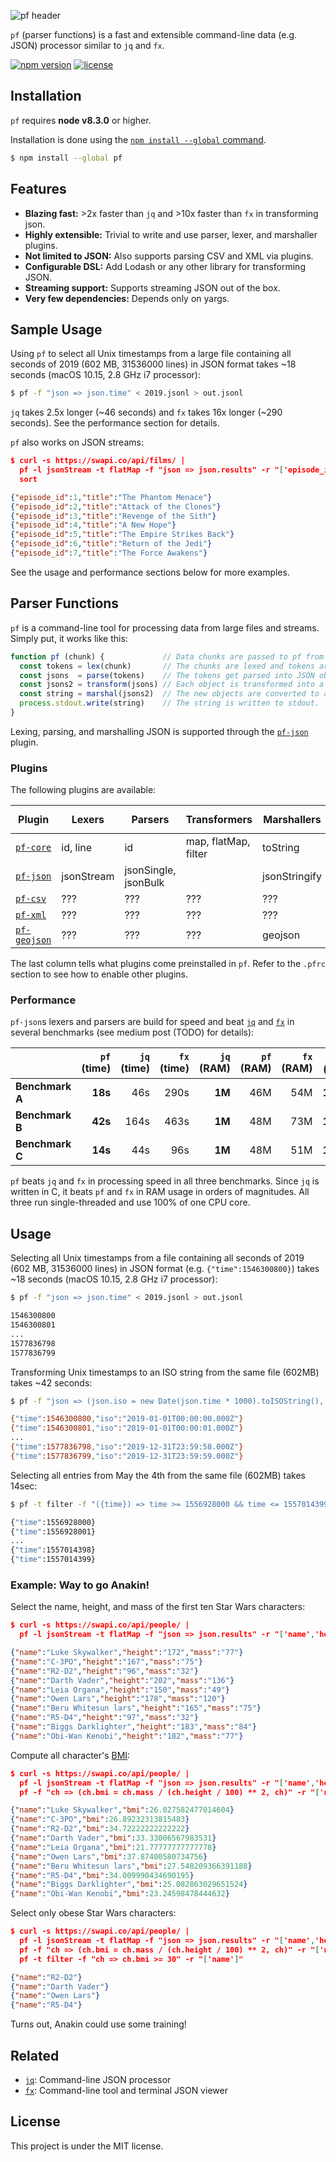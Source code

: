![pf header][header]

`pf` (parser functions) is a fast and extensible command-line data (e.g. JSON) processor similar to `jq` and `fx`.

[![npm version](https://img.shields.io/npm/v/fx.svg?color=orange)](https://www.npmjs.com/package/fx)
[![license](https://img.shields.io/badge/license-MIT-blue.svg?color=green)](https://github.com/Yord/pf/blob/master/LICENSE)

## Installation

`pf` requires **node v8.3.0** or higher.

Installation is done using the [`npm install --global` command][npm].

```bash
$ npm install --global pf
```

## Features

+   **Blazing fast:** >2x faster than `jq` and >10x faster than `fx` in transforming json.
+   **Highly extensible:** Trivial to write and use parser, lexer, and marshaller plugins.
+   **Not limited to JSON:** Also supports parsing CSV and XML via plugins.
+   **Configurable DSL:** Add Lodash or any other library for transforming JSON.
+   **Streaming support:** Supports streaming JSON out of the box.
+   **Very few dependencies:** Depends only on yargs.

## Sample Usage

Using `pf` to select all Unix timestamps from a large file containing all seconds of 2019 (602 MB, 31536000 lines) in JSON format takes ~18 seconds (macOS 10.15, 2.8 GHz i7 processor):

```bash
$ pf -f "json => json.time" < 2019.jsonl > out.jsonl
```

`jq` takes 2.5x longer (~46 seconds) and `fx` takes 16x longer (~290 seconds).
See the performance section for details.

`pf` also works on JSON streams:

```json
$ curl -s https://swapi.co/api/films/ |
  pf -l jsonStream -t flatMap -f "json => json.results" -r "['episode_id','title']" |
  sort

{"episode_id":1,"title":"The Phantom Menace"}
{"episode_id":2,"title":"Attack of the Clones"}
{"episode_id":3,"title":"Revenge of the Sith"}
{"episode_id":4,"title":"A New Hope"}
{"episode_id":5,"title":"The Empire Strikes Back"}
{"episode_id":6,"title":"Return of the Jedi"}
{"episode_id":7,"title":"The Force Awakens"}
```

See the usage and performance sections below for more examples.

## Parser Functions

`pf` is a command-line tool for processing data from large files and streams.
Simply put, it works like this:

```javascript
function pf (chunk) {             // Data chunks are passed to pf from stdin.
  const tokens = lex(chunk)       // The chunks are lexed and tokens are identified.
  const jsons  = parse(tokens)    // The tokens get parsed into JSON objects. 
  const jsons2 = transform(jsons) // Each object is transformed into a new JSON object.
  const string = marshal(jsons2)  // The new objects are converted to a string.
  process.stdout.write(string)    // The string is written to stdout.
}
```

Lexing, parsing, and marshalling JSON is supported through the [`pf-json`][pf-json] plugin.

### Plugins

The following plugins are available:

| Plugin                     | Lexers     | Parsers              | Transformers         | Marshallers   | in `pf` |
|----------------------------|------------|----------------------|----------------------|---------------|:-------:|
| [`pf-core`][pf-core]       | id, line   | id                   | map, flatMap, filter | toString      |    ✓    |
| [`pf-json`][pf-json]       | jsonStream | jsonSingle, jsonBulk |                      | jsonStringify |    ✓    |
| [`pf-csv`][pf-csv]         | ???        | ???                  | ???                  | ???           |    ✕    |
| [`pf-xml`][pf-xml]         | ???        | ???                  | ???                  | ???           |    ✕    |
| [`pf-geojson`][pf-geojson] | ???        | ???                  | ???                  | geojson       |    ✕    |

The last column tells what plugins come preinstalled in `pf`.
Refer to the `.pfrc` section to see how to enable other plugins.

### Performance

`pf-json`s lexers and parsers are build for speed and beat [`jq`][jq] and [`fx`][fx] in several benchmarks (see medium post (TODO) for details):

|                 | `pf` (time) | `jq` (time) | `fx` (time) | `jq` (RAM) | `pf` (RAM) | `fx` (RAM) | all (CPU) |
|-----------------|------------:|------------:|------------:|-----------:|-----------:|-----------:|----------:|
| **Benchmark A** |     **18s** |         46s |        290s |     **1M** |        46M |        54M |  **100%** |
| **Benchmark B** |     **42s** |        164s |        463s |     **1M** |        48M |        73M |  **100%** |
| **Benchmark C** |     **14s** |         44s |         96s |     **1M** |        48M |        51M |  **100%** |

`pf` beats `jq` and `fx` in processing speed in all three benchmarks.
Since `jq` is written in C, it beats `pf` and `fx` in RAM usage in orders of magnitudes.
All three run single-threaded and use 100% of one CPU core.

## Usage

Selecting all Unix timestamps from a file containing all seconds of 2019 (602 MB, 31536000 lines) in JSON format (e.g. `{"time":1546300800}`) takes ~18 seconds (macOS 10.15, 2.8 GHz i7 processor):

```bash
$ pf -f "json => json.time" < 2019.jsonl > out.jsonl

1546300800
1546300801
...
1577836798
1577836799
```

Transforming Unix timestamps to an ISO string from the same file (602MB) takes ~42 seconds:

```bash
$ pf -f "json => (json.iso = new Date(json.time * 1000).toISOString(), json)" < 2019.jsonl > out.jsonl

{"time":1546300800,"iso":"2019-01-01T00:00:00.000Z"}
{"time":1546300801,"iso":"2019-01-01T00:00:01.000Z"}
...
{"time":1577836798,"iso":"2019-12-31T23:59:58.000Z"}
{"time":1577836799,"iso":"2019-12-31T23:59:59.000Z"}
```

Selecting all entries from May the 4th from the same file (602MB) takes 14sec:

```bash
$ pf -t filter -f "({time}) => time >= 1556928000 && time <= 1557014399" < 2019.jsonl > out.jsonl

{"time":1556928000}
{"time":1556928001}
...
{"time":1557014398}
{"time":1557014399}
```

### Example: Way to go Anakin!

Select the name, height, and mass of the first ten Star Wars characters:

```json
$ curl -s https://swapi.co/api/people/ |
  pf -l jsonStream -t flatMap -f "json => json.results" -r "['name','height','mass']"

{"name":"Luke Skywalker","height":"172","mass":"77"}
{"name":"C-3PO","height":"167","mass":"75"}
{"name":"R2-D2","height":"96","mass":"32"}
{"name":"Darth Vader","height":"202","mass":"136"}
{"name":"Leia Organa","height":"150","mass":"49"}
{"name":"Owen Lars","height":"178","mass":"120"}
{"name":"Beru Whitesun lars","height":"165","mass":"75"}
{"name":"R5-D4","height":"97","mass":"32"}
{"name":"Biggs Darklighter","height":"183","mass":"84"}
{"name":"Obi-Wan Kenobi","height":"182","mass":"77"}
```

Compute all character's [BMI][BMI]:

```json
$ curl -s https://swapi.co/api/people/ |
  pf -l jsonStream -t flatMap -f "json => json.results" -r "['name','height','mass']" |
  pf -f "ch => (ch.bmi = ch.mass / (ch.height / 100) ** 2, ch)" -r "['name','bmi']"

{"name":"Luke Skywalker","bmi":26.027582477014604}
{"name":"C-3PO","bmi":26.89232313815483}
{"name":"R2-D2","bmi":34.72222222222222}
{"name":"Darth Vader","bmi":33.33006567983531}
{"name":"Leia Organa","bmi":21.77777777777778}
{"name":"Owen Lars","bmi":37.87400580734756}
{"name":"Beru Whitesun lars","bmi":27.548209366391188}
{"name":"R5-D4","bmi":34.009990434690195}
{"name":"Biggs Darklighter","bmi":25.082863029651524}
{"name":"Obi-Wan Kenobi","bmi":23.24598478444632}
```

Select only obese Star Wars characters:

```json
$ curl -s https://swapi.co/api/people/ |
  pf -l jsonStream -t flatMap -f "json => json.results" -r "['name','height','mass']" |
  pf -f "ch => (ch.bmi = ch.mass / (ch.height / 100) ** 2, ch)" -r "['name','bmi']" |
  pf -t filter -f "ch => ch.bmi >= 30" -r "['name']"

{"name":"R2-D2"}
{"name":"Darth Vader"}
{"name":"Owen Lars"}
{"name":"R5-D4"}
```

Turns out, Anakin could use some training!

## Related

+   [`jq`][jq]: Command-line JSON processor
+   [`fx`][fx]: Command-line tool and terminal JSON viewer

## License

This project is under the MIT license.

[header]: ./header.gif
[npm]: https://docs.npmjs.com/downloading-and-installing-packages-globally
[BMI]: https://en.wikipedia.org/wiki/Body_mass_index
[fx]: https://github.com/antonmedv/fx
[jq]: https://github.com/stedolan/jq
[pf-core]: https://github.com/Yord/pf
[pf-json]: https://github.com/Yord/pf
[pf-csv]: https://github.com/Yord/pf
[pf-xml]: https://github.com/Yord/pf
[pf-geojson]: https://github.com/Yord/pf